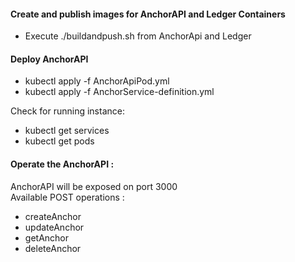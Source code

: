 <h4> Create and publish images for AnchorAPI and Ledger Containers </h4>

 - Execute ./buildandpush.sh from AnchorApi and Ledger

<h4> Deploy AnchorAPI </h4>

 - kubectl apply -f AnchorApiPod.yml
 - kubectl apply -f AnchorService-definition.yml

Check for running instance:

 - kubectl get services
 - kubectl get pods


<h4> Operate the AnchorAPI : </h4> 

AnchorAPI will be exposed on port 3000 <br/>
Available POST operations :

 - createAnchor
 - updateAnchor
 - getAnchor
 - deleteAnchor